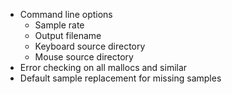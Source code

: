 * Command line options
	* Sample rate
	* Output filename
	* Keyboard source directory
	* Mouse source directory
* Error checking on all mallocs and similar
* Default sample replacement for missing samples
